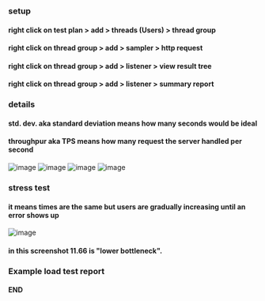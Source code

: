 <h3>setup</h3>

<h4>right click on test plan > add > threads (Users) > thread group</h4>
<h4>right click on thread group > add > sampler > http request</h4>
<h4>right click on thread group > add > listener > view result tree</h4>
<h4>right click on thread group > add > listener > summary report</h4>

<h3>details</h3>
<h4>std. dev. aka standard deviation means how many seconds would be ideal</h4>
<h4>throughpur aka TPS means how many request the server handled per second</h4>

![image](https://github.com/ReNayeem/JMeter/assets/96969117/a4375fd2-5dda-4030-ae65-12f35fed2e77)
![image](https://github.com/ReNayeem/JMeter/assets/96969117/f712947b-b2d0-4f97-bdc9-66960855fe3a)
![image](https://github.com/ReNayeem/JMeter/assets/96969117/3fb6687f-aeca-45cb-a40d-ab3114bfb9c6)
![image](https://github.com/ReNayeem/JMeter/assets/96969117/278ba1f7-179c-44e3-b943-01d507dec09c)


<h3>stress test</h3>
<h4>it means times are the same but users are gradually increasing until an error shows up</h4>

![image](https://github.com/ReNayeem/JMeter/assets/96969117/994a456a-29e9-4bf5-8f42-66f93b3503aa)

<h4>in this screenshot 11.66 is "lower bottleneck".</h4>


<h3>Example load test report</h3>

<h4>END</h4>
